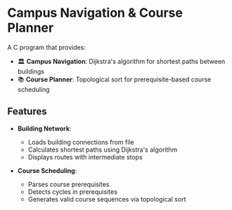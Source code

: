 # Campus Navigation & Course Planner

A C program that provides:
- 🏛️ **Campus Navigation**: Dijkstra's algorithm for shortest paths between buildings
- 📚 **Course Planner**: Topological sort for prerequisite-based course scheduling

## Features
- **Building Network**:
  - Loads building connections from file
  - Calculates shortest paths using Dijkstra's algorithm
  - Displays routes with intermediate stops

- **Course Scheduling**:
  - Parses course prerequisites
  - Detects cycles in prerequisites
  - Generates valid course sequences via topological sort
